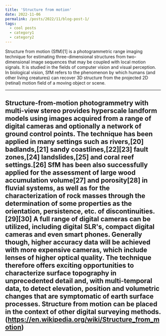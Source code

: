 ```yaml
---
title: 'Structure from motion'
date: 2022-11-06
permalink: /posts/2022/11/blog-post-1/
tags:
  - cool posts
  - category1
  - category2
---
```


Structure from motion (SfM)[1] is a photogrammetric range imaging technique for estimating three-dimensional structures from two-dimensional image 
sequences that may be coupled with local motion signals. It is studied in the fields of computer vision and visual perception. In biological vision, 
SfM refers to the phenomenon by which humans (and other living creatures) can recover 3D structure from the projected 2D (retinal) motion field of 
a moving object or scene.

---
Structure-from-motion photogrammetry with multi-view stereo provides hyperscale landform models using images acquired from a range of digital cameras 
and optionally a network of ground control points. The technique has been applied in many settings such as rivers,[20] badlands,[21] sandy coastlines,[22][23] 
fault zones,[24] landslides,[25] and coral reef settings.[26] SfM has been also successfully applied for the assessment of large wood accumulation volume[27] 
and porosity[28] in fluvial systems, as well as for the characterization of rock masses through the determination of some properties as the orientation, 
persistence, etc. of discontinuities.[29][30] A full range of digital cameras can be utilized, including digital SLR's, compact digital cameras and even 
smart phones. Generally though, higher accuracy data will be achieved with more expensive cameras, which include lenses of higher optical quality. The 
technique therefore offers exciting opportunities to characterize surface topography in unprecedented detail and, with multi-temporal data, to detect 
elevation, position and volumetric changes that are symptomatic of earth surface processes. Structure from motion can be placed in the context of other 
digital surveying methods. (https://en.wikipedia.org/wiki/Structure_from_motion)
---
